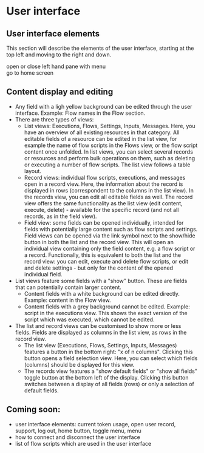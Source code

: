 # User interface

## User interface elements
This section will describe the elements of the user interface, starting at the top left and moving to the right and down.

<i class="fa fa-fw fa-bars"></i> open or close left hand pane with menu  
<span class="fa-stack"><i class="fa fa-stack-2x fa-cloud" style="color: #5e8ebd"></i><i class="fa fa-stack-1x fa-star fa-inverse"></i></span> go to home screen

## Content display and editing
- Any field with a ligh yellow background can be edited through the user interface. Example: Flow names in the Flow section.
- There are three types of views:
  - List views: Executions, Flows, Settings, Inputs, Messages. Here, you have an overview of all existing resources in that category. All editable fields of a resource can be edited in the list view, for example the name of flow scripts in the Flows view, or the flow script content once unfolded. In list views, you can select several records or resources and perform bulk operations on them, such as deleting or executing a number of flow scripts. The list view follows a table layout.
  - Record views: individual flow scripts, executions, and messages open in a record view. Here, the information about the record is displayed in rows (correspondent to the columns in the list view). In the records view, you can edit all editable fields as well. The record view offers the same functionality as the list view (edit content, execute, delete) - available for the specific record (and not all records, as in the field view).
  - Field view: some fields can be opened individually, intended for fields with potentially large content such as flow scripts and settings. Field views can be opened via the link symbol next to the show/hide button in both the list and the record view. This will open an individual view containing only the field content, e.g. a flow script or a record. Functionally, this is equivalent to both the list and the record view: you can edit, execute and delete flow scripts, or edit and delete settings - but only for the content of the opened individual field.
- List views feature some fields with a "show" button. These are fields that can potentially contain larger content.
   - Content fields with a white background can be edited directly. Example: content in the Flow view.
   - Content fields with a grey background cannot be edited. Example: script in the executions view. This shows the  exact version of the script which was executed, which cannot be edited.
- The list and record views can be customised to show more or less fields. Fields are displayed as columns in the list view, as rows in the record view.
  - The list view (Executions, Flows, Settings, Inputs, Messages) features a button in the bottom right: "x of n columns". Clicking this button opens a field selection view. Here, you can select which fields (columns) should be displayed for this view.
  - The records view features a "show default fields" or "show all fields" toggle button at the bottom left of the display. Clicking this button switches between a display of all fields (rows) or only a selection of default fields.


##  Coming soon:
  - user interface elements: current token usage, open user record, support, log out, home button, toggle menu, menu
  - how to connect and disconnect the user interface
  - list of flow scripts which are used in the user interface
